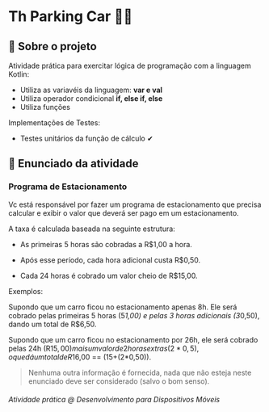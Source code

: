 # Th Parking Car :car::money_with_wings:



## :bookmark_tabs: Sobre o projeto

Atividade prática para exercitar lógica de programação com a linguagem Kotlin:

- Utiliza as variavéis da linguagem: **var e val**
- Utiliza operador condicional **if, else if, else**
- Utiliza funções

Implementações de Testes:

- Testes unitários da função de cálculo ✔



## :book: Enunciado da atividade



### Programa de Estacionamento

Vc está responsável por fazer um programa de estacionamento que precisa calcular e exibir o valor que deverá ser pago em um estacionamento.

A taxa é calculada baseada na seguinte estrutura:

- As primeiras 5 horas são cobradas a R$1,00 a hora.

- Após esse período, cada hora adicional custa R$0,50.
- Cada 24 horas é cobrado um valor cheio de R$15,00.


Exemplos: 

Supondo que um carro ficou no estacionamento apenas 8h. Ele será cobrado pelas primeiras 5 horas (5*1,00) e pelas 3 horas adicionais (3*0,50), dando um total de R$6,50.

Supondo que um carro ficou no estacionamento por 26h, ele será cobrado pelas 24h (R$15,00) mais um valor de 2 horas extras (2*0,5), o que dá um total de R$16,00 == (15+(2*0,50)).

> Nenhuma outra informação é fornecida, nada que não esteja neste enunciado deve ser considerado (salvo o bom senso).



###### Atividade prática @ Desenvolvimento para Dispositivos Móveis

